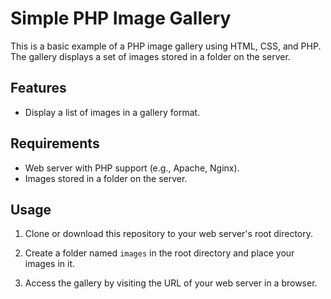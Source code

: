 # Simple PHP Image Gallery

This is a basic example of a PHP image gallery using HTML, CSS, and PHP. The gallery displays a set of images stored in a folder on the server.

## Features

- Display a list of images in a gallery format.

## Requirements

- Web server with PHP support (e.g., Apache, Nginx).
- Images stored in a folder on the server.

## Usage

1. Clone or download this repository to your web server's root directory.

2. Create a folder named `images` in the root directory and place your images in it.
   
3. Access the gallery by visiting the URL of your web server in a browser.
